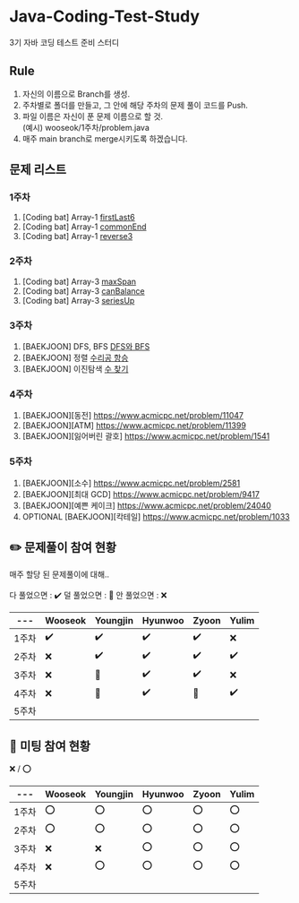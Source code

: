 # Java-Coding-Test-Study
3기 자바 코딩 테스트 준비 스터디


## Rule
1. 자신의 이름으로 Branch를 생성.
2. 주차별로 폴더를 만들고, 그 안에 해당 주차의 문제 풀이 코드를 Push.
3. 파일 이름은 자신이 푼 문제 이름으로 할 것.   
(예시) wooseok/1주차/problem.java
4. 매주 main branch로 merge시키도록 하겠습니다.

## 문제 리스트
### 1주차
1. [Coding bat] Array-1 [firstLast6](https://codingbat.com/prob/p185685)
2. [Coding bat] Array-1 [commonEnd](https://codingbat.com/prob/p191991)
3. [Coding bat] Array-1 [reverse3](https://codingbat.com/prob/p112409)

### 2주차
1. [Coding bat] Array-3 [maxSpan](https://codingbat.com/prob/p189576)
2. [Coding bat] Array-3 [canBalance](https://codingbat.com/prob/p158767)
3. [Coding bat] Array-3 [seriesUp](https://codingbat.com/prob/p104090)

### 3주차
1. [BAEKJOON] DFS, BFS [DFS와 BFS](https://www.acmicpc.net/problem/1260)
2. [BAEKJOON] 정렬 [수리공 항승](https://www.acmicpc.net/problem/1449)
3. [BAEKJOON] 이진탐색 [수 찾기](https://www.acmicpc.net/problem/1920)

### 4주차
1. [BAEKJOON][동전] https://www.acmicpc.net/problem/11047
2. [BAEKJOON][ATM] https://www.acmicpc.net/problem/11399
3. [BAEKJOON][잃어버린 괄호] https://www.acmicpc.net/problem/1541

### 5주차
1. [BAEKJOON][소수] https://www.acmicpc.net/problem/2581
2. [BAEKJOON][최대 GCD] https://www.acmicpc.net/problem/9417
3. [BAEKJOON][예쁜 케이크] https://www.acmicpc.net/problem/24040
4. OPTIONAL [BAEKJOON][칵테일] https://www.acmicpc.net/problem/1033

## :pencil2: 문제풀이 참여 현황
매주 할당 된 문제풀이에 대해..
<br><br>
다 풀었으면 : :heavy_check_mark:
덜 풀었으면 : :small_red_triangle:
안 풀었으면 : :x:

| --- | Wooseok | Youngjin | Hyunwoo | Zyoon | Yulim |
| --- | --- | --- | --- | --- | --- |
| 1주차 | :heavy_check_mark:| :heavy_check_mark:| :heavy_check_mark:| :heavy_check_mark:| :x:|
| 2주차 |:x:| :heavy_check_mark:| :heavy_check_mark:| :heavy_check_mark:| :heavy_check_mark:|
| 3주차 |:x:|:small_red_triangle:|:heavy_check_mark:|:heavy_check_mark:|:x:|
| 4주차 |:x:|:small_red_triangle:|:heavy_check_mark:|:small_red_triangle:|:heavy_check_mark:|
| 5주차 ||||||

## :speech_balloon: 미팅 참여 현황
:x: / :o:

| --- | Wooseok | Youngjin | Hyunwoo | Zyoon | Yulim |
| --- | --- | --- | --- | --- | --- |
| 1주차 |:o:|:o:|:o:|:o:|:o:|
| 2주차 |:o:|:o:|:o:|:o:|:o:|
| 3주차 |:x:|:x:|:o:|:o:|:o:|
| 4주차 |:x:|:o:|:o:|:o:|:o:|
| 5주차 ||||||
